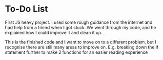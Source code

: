 # To-Do List

First JS heavy project. I used some rough guidance from the internet and had help from a friend when I got stuck. 
We went through my code, and he explained how I could improve it and clean it up.

This is the finished code and I want to move on to a different problem, but I recognise there are still many areas to improve on.
E.g. breaking down the if statement further to make 2 functions for an easier reading experience
